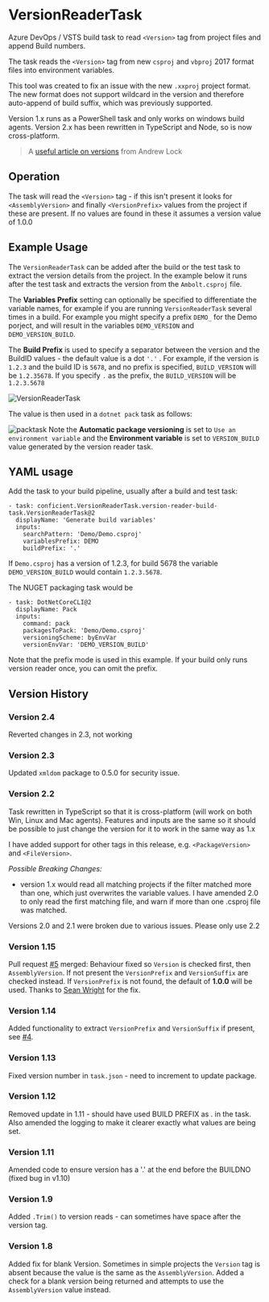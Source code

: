 # VersionReaderTask
Azure DevOps / VSTS build task to read `<Version>` tag from project files and append Build numbers.

The task reads the `<Version>` tag from new `csproj` and `vbproj` 2017 format files into environment variables.

This tool was created to fix an issue with the new `.xxproj` project format. The new format does not support wildcard in the version and therefore auto-append of build suffix, which was previously supported.

Version 1.x runs as a PowerShell task and only works on windows build agents. Version 2.x has been rewritten in TypeScript and Node, so is now cross-platform. 

> A [useful article on versions](https://andrewlock.net/version-vs-versionsuffix-vs-packageversion-what-do-they-all-mean/) from Andrew Lock

## Operation

The task will read the `<Version>` tag - if this isn't present it looks for `<AssemblyVersion>` and finally `<VersionPrefix>` values from the project if these are present. If no values are found in these it assumes a version value of 1.0.0

## Example Usage

The `VersionReaderTask` can be added after the build or the test task to extract the version details from the project. In the example below it runs after the test task and extracts the version from the `Ambolt.csproj` file.

The **Variables Prefix** setting can optionally be specified to differentiate the variable names, for example if you are running `VersionReaderTask` several times in a build. For example you might specify a prefix `DEMO_` for the Demo porject, and will result in the variables `DEMO_VERSION` and `DEMO_VERSION_BUILD`.

The **Build Prefix** is used to specify a separator between the version and the BuildID values - the default value is a dot `'.'` . For example, if the version is `1.2.3` and the build ID is `5678`, and no prefix is specified, `BUILD_VERSION` will be `1.2.35678`. If you specify `.` as the prefix, the `BUILD_VERSION` will be `1.2.3.5678`

![VersionReaderTask](https://raw.githubusercontent.com/conficient/versionReaderTask/master/images/task1.png)

The value is then used in a `dotnet pack` task as follows:

![packtask](https://raw.githubusercontent.com/conficient/versionReaderTask/master/images/task2.png)
Note the **Automatic package versioning** is set to `Use an environment variable`
and the **Environment variable** is set to `VERSION_BUILD` value generated by the version reader task.

## YAML usage

Add the task to your build pipeline, usually after a build and test task:
```
- task: conficient.VersionReaderTask.version-reader-build-task.VersionReaderTask@2
  displayName: 'Generate build variables'
  inputs:
    searchPattern: 'Demo/Demo.csproj'
    variablesPrefix: DEMO
    buildPrefix: '.'
```
If `Demo.csproj` has a version of 1.2.3, for build 5678 the variable `DEMO_VERSION_BUILD` would contain `1.2.3.5678`.

The  NUGET packaging task would be 
```
- task: DotNetCoreCLI@2
  displayName: Pack
  inputs:
    command: pack
    packagesToPack: 'Demo/Demo.csproj'
    versioningScheme: byEnvVar
    versionEnvVar: 'DEMO_VERSION_BUILD'
```
Note that the prefix mode is used in this example. If your build only runs version reader once, you can omit the prefix.

## Version History

### Version 2.4

Reverted changes in 2.3, not working

### Version 2.3

Updated `xmldom` package to 0.5.0 for security issue.

### Version 2.2

Task rewritten in TypeScript so that it is cross-platform (will work on both Win, Linux and Mac agents). Features and inputs are the same so it should be possible to just change the version for it to work in the same way as 1.x

I have added support for other tags in this release, e.g. `<PackageVersion>` and `<FileVersion>`.

_Possible Breaking Changes:_
 - version 1.x  would read all matching projects if the filter matched more than one, which just overwrites the variable values. I have amended 2.0 to only read the first matching file, and warn if more than one .csproj file was matched.

Versions 2.0 and 2.1 were broken due to various issues. Please only use 2.2

### Version 1.15

Pull request [#5](https://github.com/conficient/versionReaderTask/pull/5) merged: Behaviour fixed so `Version` is checked first, then `AssemblyVersion`. If not present the `VersionPrefix` and `VersionSuffix` are checked instead. If `VersionPrefix` is not found, the default of **1.0.0** will be used. Thanks to [Sean Wright](https://github.com/seangwright) for the fix.

### Version 1.14

Added functionality to extract `VersionPrefix` and `VersionSuffix` if present, see [#4](https://github.com/conficient/versionReaderTask/issues/4).

### Version 1.13

Fixed version number in `task.json` - need to increment to update package.

### Version 1.12

Removed update in 1.11 - should have used BUILD PREFIX as . in the task. Also amended the logging to make it clearer exactly what values are being set.

### Version 1.11

Amended code to ensure version has a '.' at the end before the BUILDNO (fixed bug in v1.10)

### Version 1.9

Added `.Trim()` to version reads - can sometimes have space after the version tag.

### Version 1.8

Added fix for blank Version. Sometimes in simple projects the `Version` tag is absent because the value is the same as the `AssemblyVersion`. Added a check for a blank version being returned and attempts to use the `AssemblyVersion` value instead.

